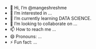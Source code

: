 - 👋 Hi, I’m @mangeshreshme
- 👀 I’m interested in ...
- 🌱 I’m currently learning DATA SCIENCE.
- 💞️ I’m looking to collaborate on ...
- 📫 How to reach me ...
- 😄 Pronouns: ...
- ⚡ Fun fact: ...

<!---
mangeshreshme/mangeshreshme is a ✨ special ✨ repository because its `README.md` (this file) appears on your GitHub profile.
You can click the Preview link to take a look at your changes.
--->
